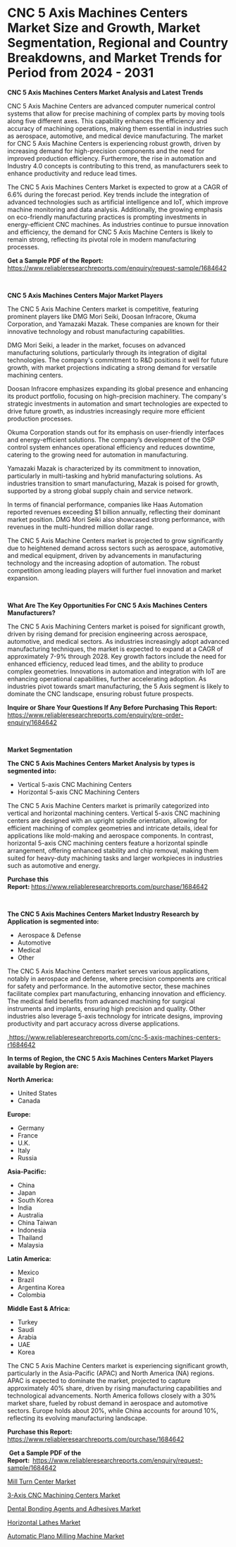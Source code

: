<p><h1>CNC 5 Axis Machines Centers Market Size and Growth, Market Segmentation, Regional and Country Breakdowns, and Market Trends for Period from 2024 -  2031</h1></p><p><strong>CNC 5 Axis Machines Centers Market Analysis and Latest Trends</strong></p>
<p><p>CNC 5 Axis Machine Centers are advanced computer numerical control systems that allow for precise machining of complex parts by moving tools along five different axes. This capability enhances the efficiency and accuracy of machining operations, making them essential in industries such as aerospace, automotive, and medical device manufacturing. The market for CNC 5 Axis Machine Centers is experiencing robust growth, driven by increasing demand for high-precision components and the need for improved production efficiency. Furthermore, the rise in automation and Industry 4.0 concepts is contributing to this trend, as manufacturers seek to enhance productivity and reduce lead times.</p><p>The CNC 5 Axis Machines Centers Market is expected to grow at a CAGR of 6.6% during the forecast period. Key trends include the integration of advanced technologies such as artificial intelligence and IoT, which improve machine monitoring and data analysis. Additionally, the growing emphasis on eco-friendly manufacturing practices is prompting investments in energy-efficient CNC machines. As industries continue to pursue innovation and efficiency, the demand for CNC 5 Axis Machine Centers is likely to remain strong, reflecting its pivotal role in modern manufacturing processes.</p></p>
<p><strong>Get a Sample PDF of the Report:&nbsp;</strong> <a href="https://www.reliableresearchreports.com/enquiry/request-sample/1684642?utm_campaign=33&utm_medium=2&utm_source=Github&utm_content=ia&utm_term=30122024&utm_id=cnc-5-axis-machines-centers">https://www.reliableresearchreports.com/enquiry/request-sample/1684642</a></p>
<p>&nbsp;</p>
<p><strong>CNC 5 Axis Machines Centers Major Market Players</strong></p>
<p><p>The CNC 5 Axis Machine Centers market is competitive, featuring prominent players like DMG Mori Seiki, Doosan Infracore, Okuma Corporation, and Yamazaki Mazak. These companies are known for their innovative technology and robust manufacturing capabilities.</p><p>DMG Mori Seiki, a leader in the market, focuses on advanced manufacturing solutions, particularly through its integration of digital technologies. The company's commitment to R&D positions it well for future growth, with market projections indicating a strong demand for versatile machining centers.</p><p>Doosan Infracore emphasizes expanding its global presence and enhancing its product portfolio, focusing on high-precision machinery. The company's strategic investments in automation and smart technologies are expected to drive future growth, as industries increasingly require more efficient production processes.</p><p>Okuma Corporation stands out for its emphasis on user-friendly interfaces and energy-efficient solutions. The company’s development of the OSP control system enhances operational efficiency and reduces downtime, catering to the growing need for automation in manufacturing.</p><p>Yamazaki Mazak is characterized by its commitment to innovation, particularly in multi-tasking and hybrid manufacturing solutions. As industries transition to smart manufacturing, Mazak is poised for growth, supported by a strong global supply chain and service network.</p><p>In terms of financial performance, companies like Haas Automation reported revenues exceeding $1 billion annually, reflecting their dominant market position. DMG Mori Seiki also showcased strong performance, with revenues in the multi-hundred million dollar range.</p><p>The CNC 5 Axis Machine Centers market is projected to grow significantly due to heightened demand across sectors such as aerospace, automotive, and medical equipment, driven by advancements in manufacturing technology and the increasing adoption of automation. The robust competition among leading players will further fuel innovation and market expansion.</p></p>
<p>&nbsp;</p>
<p><strong>What Are The Key Opportunities For CNC 5 Axis Machines Centers Manufacturers?</strong></p>
<p><p>The CNC 5 Axis Machining Centers market is poised for significant growth, driven by rising demand for precision engineering across aerospace, automotive, and medical sectors. As industries increasingly adopt advanced manufacturing techniques, the market is expected to expand at a CAGR of approximately 7-9% through 2028. Key growth factors include the need for enhanced efficiency, reduced lead times, and the ability to produce complex geometries. Innovations in automation and integration with IoT are enhancing operational capabilities, further accelerating adoption. As industries pivot towards smart manufacturing, the 5 Axis segment is likely to dominate the CNC landscape, ensuring robust future prospects.</p></p>
<p><strong>Inquire or Share Your Questions If Any Before Purchasing This Report:</strong> <a href="https://www.reliableresearchreports.com/enquiry/pre-order-enquiry/1684642?utm_campaign=33&utm_medium=2&utm_source=Github&utm_content=ia&utm_term=30122024&utm_id=cnc-5-axis-machines-centers">https://www.reliableresearchreports.com/enquiry/pre-order-enquiry/1684642</a></p>
<p>&nbsp;</p>
<p><strong>Market Segmentation</strong></p>
<p><strong>The CNC 5 Axis Machines Centers Market Analysis by types is segmented into:</strong></p>
<p><ul><li>Vertical 5-axis CNC Machining Centers</li><li>Horizontal 5-axis CNC Machining Centers</li></ul></p>
<p><p>The CNC 5 Axis Machine Centers market is primarily categorized into vertical and horizontal machining centers. Vertical 5-axis CNC machining centers are designed with an upright spindle orientation, allowing for efficient machining of complex geometries and intricate details, ideal for applications like mold-making and aerospace components. In contrast, horizontal 5-axis CNC machining centers feature a horizontal spindle arrangement, offering enhanced stability and chip removal, making them suited for heavy-duty machining tasks and larger workpieces in industries such as automotive and energy.</p></p>
<p><strong>Purchase this Report:&nbsp;</strong><a href="https://www.reliableresearchreports.com/purchase/1684642?utm_campaign=33&utm_medium=2&utm_source=Github&utm_content=ia&utm_term=30122024&utm_id=cnc-5-axis-machines-centers">https://www.reliableresearchreports.com/purchase/1684642</a></p>
<p>&nbsp;</p>
<p><strong>The CNC 5 Axis Machines Centers Market Industry Research by Application is segmented into:</strong></p>
<p><ul><li>Aerospace & Defense</li><li>Automotive</li><li>Medical</li><li>Other</li></ul></p>
<p><p>The CNC 5 Axis Machine Centers market serves various applications, notably in aerospace and defense, where precision components are critical for safety and performance. In the automotive sector, these machines facilitate complex part manufacturing, enhancing innovation and efficiency. The medical field benefits from advanced machining for surgical instruments and implants, ensuring high precision and quality. Other industries also leverage 5-axis technology for intricate designs, improving productivity and part accuracy across diverse applications.</p></p>
<p><a href="https://www.reliableresearchreports.com/cnc-5-axis-machines-centers-r1684642?utm_campaign=33&utm_medium=2&utm_source=Github&utm_content=ia&utm_term=30122024&utm_id=cnc-5-axis-machines-centers">&nbsp;https://www.reliableresearchreports.com/cnc-5-axis-machines-centers-r1684642</a></p>
<p><strong>In terms of Region, the CNC 5 Axis Machines Centers Market Players available by Region are:</strong></p>
<p>
    <p> <strong> North America: </strong>
        <ul>
            <li>United States</li>
            <li>Canada</li>
        </ul>
        </p> 
    <p> <strong> Europe: </strong>
        <ul>
            <li>Germany</li>
            <li>France</li>
            <li>U.K.</li>
            <li>Italy</li>
            <li>Russia</li>
        </ul>
        </p> 
    <p> <strong> Asia-Pacific: </strong>
        <ul>
            <li>China</li>
            <li>Japan</li>
            <li>South Korea</li>
            <li>India</li>
            <li>Australia</li>
            <li>China Taiwan</li>
            <li>Indonesia</li>
            <li>Thailand</li>
            <li>Malaysia</li>
        </ul>
        </p> 
    <p> <strong> Latin America: </strong>
        <ul>
            <li>Mexico</li>
            <li>Brazil</li>
            <li>Argentina Korea</li>
            <li>Colombia</li>
        </ul>
        </p> 
    <p> <strong> Middle East & Africa: </strong>
        <ul>
            <li>Turkey</li>
            <li>Saudi</li>
            <li>Arabia</li>
            <li>UAE</li>
            <li>Korea</li>
        </ul>
    </p>
    </p>
<p><p>The CNC 5 Axis Machine Centers market is experiencing significant growth, particularly in the Asia-Pacific (APAC) and North America (NA) regions. APAC is expected to dominate the market, projected to capture approximately 40% share, driven by rising manufacturing capabilities and technological advancements. North America follows closely with a 30% market share, fueled by robust demand in aerospace and automotive sectors. Europe holds about 20%, while China accounts for around 10%, reflecting its evolving manufacturing landscape.</p></p>
<p><strong>Purchase this Report: </strong><a href="https://www.reliableresearchreports.com/purchase/1684642?utm_campaign=33&utm_medium=2&utm_source=Github&utm_content=ia&utm_term=30122024&utm_id=cnc-5-axis-machines-centers">https://www.reliableresearchreports.com/purchase/1684642</a></p>
<p>&nbsp;<strong>Get a Sample PDF of the Report:&nbsp;&nbsp;</strong><a href="https://www.reliableresearchreports.com/enquiry/request-sample/1684642?utm_campaign=33&utm_medium=2&utm_source=Github&utm_content=ia&utm_term=30122024&utm_id=cnc-5-axis-machines-centers">https://www.reliableresearchreports.com/enquiry/request-sample/1684642</a></p>
<p><strong></strong></p>
<p><p><a href="https://github.com/rosalinebhakta48/Market-Research-Report-List-1/blob/main/mill-turn-center-market.md?utm_campaign=33&utm_medium=2&utm_source=Github&utm_content=ia&utm_term=30122024&utm_id=cnc-5-axis-machines-centers">Mill Turn Center Market</a></p><p><a href="https://github.com/yoshih12/Market-Research-Report-List-4/blob/main/3-axis-cnc-machining-centers-market.md?utm_campaign=33&utm_medium=2&utm_source=Github&utm_content=ia&utm_term=30122024&utm_id=cnc-5-axis-machines-centers">3-Axis CNC Machining Centers Market</a></p><p><a href="https://github.com/nathaliehurles7142/Market-Research-Report-List-1/blob/main/dental-bonding-agents-and-adhesives-market.md?utm_campaign=33&utm_medium=2&utm_source=Github&utm_content=ia&utm_term=30122024&utm_id=cnc-5-axis-machines-centers">Dental Bonding Agents and Adhesives Market</a></p><p><a href="https://github.com/ryanbell8967/Market-Research-Report-List-1/blob/main/horizontal-lathes-market.md?utm_campaign=33&utm_medium=2&utm_source=Github&utm_content=ia&utm_term=30122024&utm_id=cnc-5-axis-machines-centers">Horizontal Lathes Market</a></p><p><a href="https://github.com/chongseney974/Market-Research-Report-List-1/blob/main/automatic-plano-milling-machine-market.md?utm_campaign=33&utm_medium=2&utm_source=Github&utm_content=ia&utm_term=30122024&utm_id=cnc-5-axis-machines-centers">Automatic Plano Milling Machine Market</a></p></p>